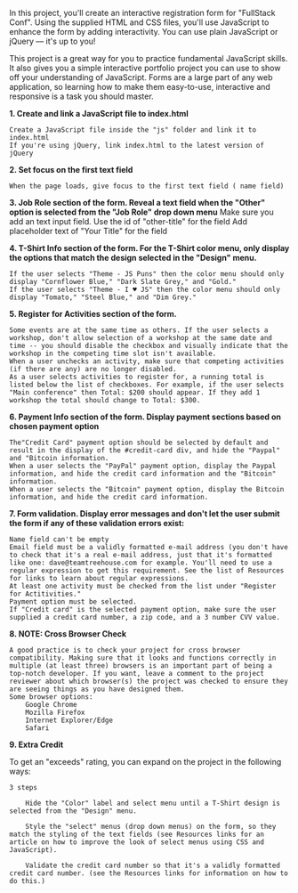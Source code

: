 In this project, you'll create an interactive registration form for "FullStack Conf". Using the supplied HTML and CSS files, you'll use JavaScript to enhance the form by adding interactivity. You can use plain JavaScript or jQuery –– it's up to you!

This project is a great way for you to practice fundamental JavaScript skills. It also gives you a simple interactive portfolio project you can use to show off your understanding of JavaScript. Forms are a large part of any web application, so learning how to make them easy-to-use, interactive and responsive is a task you should master.

<strong>1. Create and link a JavaScript file to index.html</strong>

    Create a JavaScript file inside the "js" folder and link it to index.html
    If you're using jQuery, link index.html to the latest version of jQuery

<strong>2. Set focus on the first text field</strong>

    When the page loads, give focus to the first text field ( name field)

<strong>3. Job Role section of the form. Reveal a text field when the "Other" option is selected from the "Job Role" drop down menu</strong>
    Make sure you add an text input field.
    Use the id of "other-title" for the field
    Add placeholder text of "Your Title" for the field

<strong>4. T-Shirt Info section of the form. For the T-Shirt color menu, only display the options that match the design selected in the "Design" menu.</strong>

    If the user selects "Theme - JS Puns" then the color menu should only display "Cornflower Blue," "Dark Slate Grey," and "Gold."
    If the user selects "Theme - I ♥ JS" then the color menu should only display "Tomato," "Steel Blue," and "Dim Grey."

<strong>5. Register for Activities section of the form.</strong>

    Some events are at the same time as others. If the user selects a workshop, don't allow selection of a workshop at the same date and time -- you should disable the checkbox and visually indicate that the workshop in the competing time slot isn't available.
    When a user unchecks an activity, make sure that competing activities (if there are any) are no longer disabled.
    As a user selects activities to register for, a running total is listed below the list of checkboxes. For example, if the user selects "Main conference" then Total: $200 should appear. If they add 1 workshop the total should change to Total: $300.

<strong>6. Payment Info section of the form. Display payment sections based on chosen payment option</strong>

    The"Credit Card" payment option should be selected by default and result in the display of the #credit-card div, and hide the "Paypal" and "Bitcoin information.
    When a user selects the "PayPal" payment option, display the Paypal information, and hide the credit card information and the "Bitcoin" information.
    When a user selects the "Bitcoin" payment option, display the Bitcoin information, and hide the credit card information.

<strong>7. Form validation. Display error messages and don't let the user submit the form if any of these validation errors exist:</strong>

    Name field can't be empty
    Email field must be a validly formatted e-mail address (you don't have to check that it's a real e-mail address, just that it's formatted like one: dave@teamtreehouse.com for example. You'll need to use a regular expression to get this requirement. See the list of Resources for links to learn about regular expressions.
    At least one activity must be checked from the list under "Register for Actitivities."
    Payment option must be selected.
    If "Credit card" is the selected payment option, make sure the user supplied a credit card number, a zip code, and a 3 number CVV value.
    
<strong>8. NOTE: Cross Browser Check</strong>

    A good practice is to check your project for cross browser compatibility. Making sure that it looks and functions correctly in multiple (at least three) browsers is an important part of being a top-notch developer. If you want, leave a comment to the project reviewer about which browser(s) the project was checked to ensure they are seeing things as you have designed them.
    Some browser options:
        Google Chrome
        Mozilla Firefox
        Internet Explorer/Edge
        Safari

<strong>9. Extra Credit</strong>

To get an "exceeds" rating, you can expand on the project in the following ways:

    3 steps
    
        Hide the "Color" label and select menu until a T-Shirt design is selected from the "Design" menu.
        
        Style the "select" menus (drop down menus) on the form, so they match the styling of the text fields (see Resources links for an article on how to improve the look of select menus using CSS and JavaScript).
        
        Validate the credit card number so that it's a validly formatted credit card number. (see the Resources links for information on how to do this.)
